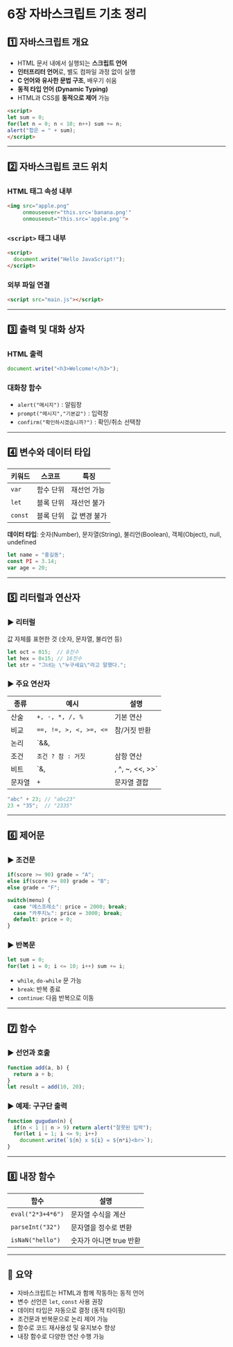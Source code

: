 
# 6장 자바스크립트 기초 정리

## 1️⃣ 자바스크립트 개요

- HTML 문서 내에서 실행되는 **스크립트 언어**
- **인터프리터 언어**로, 별도 컴파일 과정 없이 실행
- **C 언어와 유사한 문법 구조**, 배우기 쉬움
- **동적 타입 언어 (Dynamic Typing)**
- HTML과 CSS를 **동적으로 제어** 가능

```html
<script>
let sum = 0;
for(let n = 0; n < 10; n++) sum += n;
alert("합은 = " + sum);
</script>
```

---

## 2️⃣ 자바스크립트 코드 위치

### HTML 태그 속성 내부

```html
<img src="apple.png"
     onmouseover="this.src='banana.png'"
     onmouseout="this.src='apple.png'">
```

### `<script>` 태그 내부

```html
<script>
  document.write("Hello JavaScript!");
</script>
```

### 외부 파일 연결

```html
<script src="main.js"></script>
```

---

## 3️⃣ 출력 및 대화 상자

### HTML 출력

```javascript
document.write("<h3>Welcome!</h3>");
```

### 대화창 함수

- `alert("메시지")` : 알림창
- `prompt("메시지","기본값")` : 입력창
- `confirm("확인하시겠습니까?")` : 확인/취소 선택창

---

## 4️⃣ 변수와 데이터 타입

| 키워드  | 스코프    | 특징          |
|---------|-----------|---------------|
| `var`   | 함수 단위 | 재선언 가능   |
| `let`   | 블록 단위 | 재선언 불가   |
| `const` | 블록 단위 | 값 변경 불가  |

**데이터 타입**: 숫자(Number), 문자열(String), 불리언(Boolean), 객체(Object), null, undefined

```javascript
let name = "홍길동";
const PI = 3.14;
var age = 20;
```

---

## 5️⃣ 리터럴과 연산자

### ▶ 리터럴

값 자체를 표현한 것 (숫자, 문자열, 불리언 등)

```javascript
let oct = 015;  // 8진수
let hex = 0x15; // 16진수
let str = "그녀는 \"누구세요\"라고 말했다.";
```

### ▶ 주요 연산자

| 종류     | 예시                     | 설명           |
|----------|--------------------------|----------------|
| 산술     | `+, -, *, /, %`          | 기본 연산      |
| 비교     | `==, !=, >, <, >=, <=`   | 참/거짓 반환   |
| 논리     | `&&, ||, !`              | 논리 연산      |
| 조건     | `조건 ? 참 : 거짓`       | 삼항 연산      |
| 비트     | `&, |, ^, ~, <<, >>`     | 비트 연산      |
| 문자열   | `+`                      | 문자열 결합    |

```javascript
"abc" + 23; // "abc23"
23 + "35";  // "2335"
```

---

## 6️⃣ 제어문

### ▶ 조건문

```javascript
if(score >= 90) grade = "A";
else if(score >= 80) grade = "B";
else grade = "F";
```

```javascript
switch(menu) {
  case "에스프레소": price = 2000; break;
  case "카푸치노": price = 3000; break;
  default: price = 0;
}
```

### ▶ 반복문

```javascript
let sum = 0;
for(let i = 0; i <= 10; i++) sum += i;
```

- `while`, `do-while` 문 가능
- `break`: 반복 종료
- `continue`: 다음 반복으로 이동

---

## 7️⃣ 함수

### ▶ 선언과 호출

```javascript
function add(a, b) {
  return a + b;
}
let result = add(10, 20);
```

### ▶ 예제: 구구단 출력

```javascript
function gugudan(n) {
  if(n < 1 || n > 9) return alert("잘못된 입력");
  for(let i = 1; i <= 9; i++)
    document.write(`${n} x ${i} = ${n*i}<br>`);
}
```

---

## 8️⃣ 내장 함수

| 함수                  | 설명                       |
|-----------------------|----------------------------|
| `eval("2*3+4*6")`     | 문자열 수식을 계산         |
| `parseInt("32")`      | 문자열을 정수로 변환       |
| `isNaN("hello")`      | 숫자가 아니면 true 반환    |

---

## 🧭 요약

- 자바스크립트는 HTML과 함께 작동하는 동적 언어
- 변수 선언은 `let`, `const` 사용 권장
- 데이터 타입은 자동으로 결정 (동적 타이핑)
- 조건문과 반복문으로 논리 제어 가능
- 함수로 코드 재사용성 및 유지보수 향상
- 내장 함수로 다양한 연산 수행 가능
